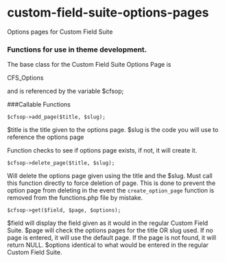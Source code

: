 custom-field-suite-options-pages
================================

Options pages for Custom Field Suite

### Functions for use in theme development.

The base class for the Custom Field Suite Options Page is

CFS_Options

and is referenced by the variable $cfsop;

###Callable Functions

    $cfsop->add_page($title, $slug);

$title is the title given to the options page.
$slug is the code you will use to reference the options page

Function checks to see if options page exists, if not, it will create it.


	$cfsop->delete_page($title, $slug);

Will delete the options page given using the title and the $slug.  Must call
this function directly to force deletion of page.  This is done to prevent
the option page from deleting in the event the `create_option_page` function is
removed from the functions.php file by mistake.

	$cfsop->get($field, $page, $options);

$field will display the field given as it would in the regular Custom Field Suite.
$page will check the options pages for the title OR slug used.  If no page is entered, it will use the default page.
If the page is not found, it will return NULL.
$options identical to what would be entered in the regular Custom Field Suite.

